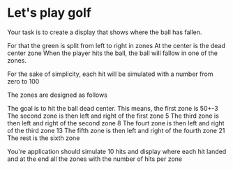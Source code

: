# Let's play golf


Your task is to create a display that shows where the ball has fallen.

For that the green is split from left to right in zones
At the center is the dead center zone
When the player hits the ball, the ball will fallow in one of the zones.

For the sake of simplicity, each hit will be simulated with a number from zero to 100

The zones are designed as follows

The goal is to hit the ball dead center. This means, the first zone is 50+-3
The second zone is then left and right of the first zone 5
The third zone is then left and right of the second zone 8
The fourt zone is then left and right of the third zone 13
The fifth zone is then left and right of the fourth zone 21
The rest is the sixth zone


You're application should simulate 10 hits 
and display where each hit landed
and at the end all the zones with the number of hits per zone



